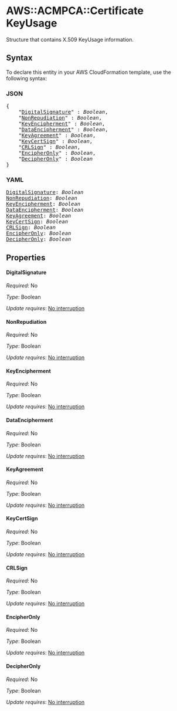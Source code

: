 # AWS::ACMPCA::Certificate KeyUsage

Structure that contains X.509 KeyUsage information.

## Syntax

To declare this entity in your AWS CloudFormation template, use the following syntax:

### JSON

<pre>
{
    "<a href="#digitalsignature" title="DigitalSignature">DigitalSignature</a>" : <i>Boolean</i>,
    "<a href="#nonrepudiation" title="NonRepudiation">NonRepudiation</a>" : <i>Boolean</i>,
    "<a href="#keyencipherment" title="KeyEncipherment">KeyEncipherment</a>" : <i>Boolean</i>,
    "<a href="#dataencipherment" title="DataEncipherment">DataEncipherment</a>" : <i>Boolean</i>,
    "<a href="#keyagreement" title="KeyAgreement">KeyAgreement</a>" : <i>Boolean</i>,
    "<a href="#keycertsign" title="KeyCertSign">KeyCertSign</a>" : <i>Boolean</i>,
    "<a href="#crlsign" title="CRLSign">CRLSign</a>" : <i>Boolean</i>,
    "<a href="#encipheronly" title="EncipherOnly">EncipherOnly</a>" : <i>Boolean</i>,
    "<a href="#decipheronly" title="DecipherOnly">DecipherOnly</a>" : <i>Boolean</i>
}
</pre>

### YAML

<pre>
<a href="#digitalsignature" title="DigitalSignature">DigitalSignature</a>: <i>Boolean</i>
<a href="#nonrepudiation" title="NonRepudiation">NonRepudiation</a>: <i>Boolean</i>
<a href="#keyencipherment" title="KeyEncipherment">KeyEncipherment</a>: <i>Boolean</i>
<a href="#dataencipherment" title="DataEncipherment">DataEncipherment</a>: <i>Boolean</i>
<a href="#keyagreement" title="KeyAgreement">KeyAgreement</a>: <i>Boolean</i>
<a href="#keycertsign" title="KeyCertSign">KeyCertSign</a>: <i>Boolean</i>
<a href="#crlsign" title="CRLSign">CRLSign</a>: <i>Boolean</i>
<a href="#encipheronly" title="EncipherOnly">EncipherOnly</a>: <i>Boolean</i>
<a href="#decipheronly" title="DecipherOnly">DecipherOnly</a>: <i>Boolean</i>
</pre>

## Properties

#### DigitalSignature

_Required_: No

_Type_: Boolean

_Update requires_: [No interruption](https://docs.aws.amazon.com/AWSCloudFormation/latest/UserGuide/using-cfn-updating-stacks-update-behaviors.html#update-no-interrupt)

#### NonRepudiation

_Required_: No

_Type_: Boolean

_Update requires_: [No interruption](https://docs.aws.amazon.com/AWSCloudFormation/latest/UserGuide/using-cfn-updating-stacks-update-behaviors.html#update-no-interrupt)

#### KeyEncipherment

_Required_: No

_Type_: Boolean

_Update requires_: [No interruption](https://docs.aws.amazon.com/AWSCloudFormation/latest/UserGuide/using-cfn-updating-stacks-update-behaviors.html#update-no-interrupt)

#### DataEncipherment

_Required_: No

_Type_: Boolean

_Update requires_: [No interruption](https://docs.aws.amazon.com/AWSCloudFormation/latest/UserGuide/using-cfn-updating-stacks-update-behaviors.html#update-no-interrupt)

#### KeyAgreement

_Required_: No

_Type_: Boolean

_Update requires_: [No interruption](https://docs.aws.amazon.com/AWSCloudFormation/latest/UserGuide/using-cfn-updating-stacks-update-behaviors.html#update-no-interrupt)

#### KeyCertSign

_Required_: No

_Type_: Boolean

_Update requires_: [No interruption](https://docs.aws.amazon.com/AWSCloudFormation/latest/UserGuide/using-cfn-updating-stacks-update-behaviors.html#update-no-interrupt)

#### CRLSign

_Required_: No

_Type_: Boolean

_Update requires_: [No interruption](https://docs.aws.amazon.com/AWSCloudFormation/latest/UserGuide/using-cfn-updating-stacks-update-behaviors.html#update-no-interrupt)

#### EncipherOnly

_Required_: No

_Type_: Boolean

_Update requires_: [No interruption](https://docs.aws.amazon.com/AWSCloudFormation/latest/UserGuide/using-cfn-updating-stacks-update-behaviors.html#update-no-interrupt)

#### DecipherOnly

_Required_: No

_Type_: Boolean

_Update requires_: [No interruption](https://docs.aws.amazon.com/AWSCloudFormation/latest/UserGuide/using-cfn-updating-stacks-update-behaviors.html#update-no-interrupt)

